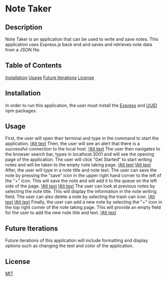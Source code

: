 # Note Taker

## Description 

Note Taker is an application that can be used to write and save notes. This application uses Express.js back end and saves and retrieves note data from a JSON file. 

## Table of Contents 

[Installation](#installation)
[Usage](#usage)
[Future Iterations](#future-iterations)
[License](#license)

## Installation 

In order to run this application, the user must install the <a href="https://www.npmjs.com/package/express">Express</a> and <a href="https://www.npmjs.com/package/uuid">UUID</a> npm packages. 

## Usage 

First, the user will open their terminal and type in the command to start the application. 
[!Alt text](./images/npm-start-hand.png)
Then, the user will see an alert that there is a successful connection to the local host. 
[!Alt text](./images/hand-server-3001.png)
The user then navigates to the browser search bar, types in localhost:3001 and will see the opening page of the application. The user will click "Get Started" to start writing notes and will be taken to the empty note taking page. 
[!Alt text](./images/hand-opening.png)
[!Alt text](./images/hand-empty-notes.png)
After, the user will type in a note title and note text. The user can save the note by pressing the "save" icon in the upper right hand corner to the left of the "+" icon. This will save the note and will add it to the queue on the left side of the page. 
[!Alt text](./images/hand-note-layout.png)
[!Alt text](./images/hand-note-save.png)
The user can look at previous notes by selecting the note title. This will display the information in the note writing field. The user can also delete a note by selecting the trash can icon. 
[!Alt text](./images/hand-past-note-display.png)
[!Alt text](./images/hand-past-note-delete.png)
Finally, the user can add a new note by selecting the "+" icon in the top right corner of the note taking page. This will provide an empty field for the user to add the new note title and text. 
[!Alt text](./images/hand-add-note.png)


## Future Iterations 

Future iterations of this application will include formatting and display options such as changing the text and color of the application. 

## License 
<a href='https://opensource.org/licenses/MIT/'>MIT</a> 
